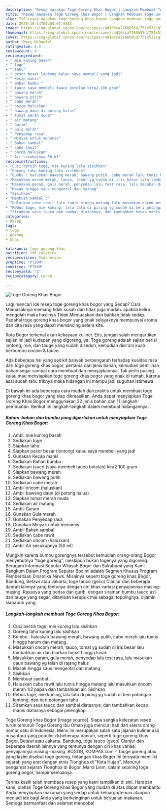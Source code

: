 ```yaml
---
description: "Resep masakan Toge Goreng Khas Bogor | Langkah Membuat Toge Goreng Khas Bogor Yang Enak Dan Mudah"
title: "Resep masakan Toge Goreng Khas Bogor | Langkah Membuat Toge Goreng Khas Bogor Yang Enak Dan Mudah"
slug: 796-resep-masakan-toge-goreng-khas-bogor-langkah-membuat-toge-goreng-khas-bogor-yang-enak-dan-mudah
date: 2020-10-14T06:04:07.936Z
image: https://img-global.cpcdn.com/recipes/c4d10cca7768b95d/751x532cq70/toge-goreng-khas-bogor-foto-resep-utama.jpg
thumbnail: https://img-global.cpcdn.com/recipes/c4d10cca7768b95d/751x532cq70/toge-goreng-khas-bogor-foto-resep-utama.jpg
cover: https://img-global.cpcdn.com/recipes/c4d10cca7768b95d/751x532cq70/toge-goreng-khas-bogor-foto-resep-utama.jpg
author: Mary McDaniel
ratingvalue: 4.6
reviewcount: 9
recipeingredient:
- " mie kuning basah"
- " toge"
- " tahu"
- " pesor besar lontong kalau saya membeli yang jadi"
- " Kecap manis"
- " Bahan bumbu "
- " tauco saya membeli tauco botolan kira2 100 gram"
- " bawang merah"
- " bawang putih"
- " cabe merah"
- " oncom haluskan"
- " bawang daun di potong halus"
- " tomat merah muda"
- " air matang"
- " Garam"
- " Gula merah"
- " Penyedap rasa"
- " Minyak untuk menumis"
- " Bahan sambal"
- " cabe rawit"
- " oncom haluskan"
- " Air secukupnya 50 ml"
recipeinstructions:
- "Cuci bersih toge, mie kuning lalu sisihkan"
- "Goreng tahu kuning lalu sisihkan"
- "Bumbu : haluskan bawang merah, bawang putih, cabe merah lalu tumis hingga harum dan matang."
- "Masukkan oncom merah, tauco, tomat yg sudah di iris besar lalu tambahkan air dan biarkan tomat hingga lunak"
- "Masukkan garam, gula merah, penyedap lalu test rasa, lalu masukan daun bawang yg telah di rajang halus"
- "Masak hingga saus mengental dan matang"
- "Sisihkan"
- "Membuat sambal :"
- "Haluskan cabe rawit lalu tumis hingga matang lalu masukkan oncom merah 1/2 papan dan tambahkan air. Sisihkan"
- "Rebus toge, mie kuning, lalu tata di piring yg sudah di beri potongan lontong, dan beri potongan tahu"
- "Siramkan saus tauco dan sambal diatasnya, dan tambahkan kecap manis diatasnya sebagai pelengkap."
categories:
- Resep
tags:
- toge
- goreng
- khas

katakunci: toge goreng khas 
nutrition: 296 calories
recipecuisine: Indonesian
preptime: "PT20M"
cooktime: "PT58M"
recipeyield: "2"
recipecategory: Lunch

---
```



![Toge Goreng Khas Bogor](https://img-global.cpcdn.com/recipes/c4d10cca7768b95d/751x532cq70/toge-goreng-khas-bogor-foto-resep-utama.jpg)

Lagi mencari ide resep toge goreng khas bogor yang Sedap? Cara Memasaknya memang tidak susah dan tidak juga mudah. apabila keliru mengolah maka hasilnya Tidak Memuaskan dan bahkan tidak sedap. Padahal toge goreng khas bogor yang enak selayaknya mempunyai aroma dan cita rasa yang dapat memancing selera kita.

Kota Bogor terkenal akan kekayaan kuliner. Eits, jangan salah mengartikan sajian ini jadi kudapan yang digoreng, ya. Toge goreng adalah sajian berisi lontong, mie, dan tauge yang sudah diseduh, kemudian disiram kuah berbumbu oncom &amp; tauco.

Ada beberapa hal yang sedikit banyak berpengaruh terhadap kualitas rasa dari toge goreng khas bogor, pertama dari jenis bahan, kemudian pemilihan bahan segar sampai cara membuat dan menyajikannya. Tak perlu pusing kalau mau menyiapkan toge goreng khas bogor yang enak di rumah, karena asal sudah tahu triknya maka hidangan ini mampu jadi suguhan istimewa.


Di bawah ini ada beberapa cara mudah dan praktis untuk membuat toge goreng khas bogor yang siap dikreasikan. Anda dapat menyiapkan Toge Goreng Khas Bogor menggunakan 22 jenis bahan dan 11 langkah pembuatan. Berikut ini langkah-langkah dalam membuat hidangannya.

<!--inarticleads1-->

##### Bahan-bahan dan bumbu yang diperlukan untuk menyiapkan Toge Goreng Khas Bogor:

1. Ambil  mie kuning basah
1. Sediakan  toge
1. Siapkan  tahu
1. Siapkan  pesor besar (lontong) kalau saya membeli yang jadi
1. Gunakan  Kecap manis
1. Sediakan  Bahan bumbu :
1. Sediakan  tauco (saya membeli tauco botolan) kira2 100 gram
1. Siapkan  bawang merah
1. Sediakan  bawang putih
1. Sediakan  cabe merah
1. Ambil  oncom (haluskan)
1. Ambil  bawang daun (di potong halus)
1. Siapkan  tomat merah muda
1. Sediakan  air matang
1. Ambil  Garam
1. Gunakan  Gula merah
1. Gunakan  Penyedap rasa
1. Gunakan  Minyak untuk menumis
1. Ambil  Bahan sambal
1. Sediakan  cabe rawit
1. Sediakan  oncom (haluskan)
1. Ambil  Air secukupnya (50 ml)


Mungkin karena bumbu gorengnya tersebut kemudian orang-orang Bogor menyebutnya &#34;toge goreng&#34;, meskipun bukan togenya yang digoreng. Beragam Informasi Seputar Wilayah Bogor dan Sukabumi yang Kami Rangkum Dalam Program Seputar Bocimi adalah Segmen Khusus Program Pemberitaan Dinamika News. Misalnya seperti toge goreng khas Bogor, Bandung, Betawi atau Jakarta, toge tauco (geco) Cianjur dan beberapa daerah lainnya yang tentunya dengan ciri khas variasi penyajiannya masing-masing. Rasanya yang pedas dan gurih, dengan siraman bumbu tauco asli dan tauge yang segar, ditambah kerupuk mie sebagai toppingnya, dijamin siapapun yang. 

<!--inarticleads2-->

##### Langkah-langkah membuat Toge Goreng Khas Bogor:

1. Cuci bersih toge, mie kuning lalu sisihkan
1. Goreng tahu kuning lalu sisihkan
1. Bumbu : haluskan bawang merah, bawang putih, cabe merah lalu tumis hingga harum dan matang.
1. Masukkan oncom merah, tauco, tomat yg sudah di iris besar lalu tambahkan air dan biarkan tomat hingga lunak
1. Masukkan garam, gula merah, penyedap lalu test rasa, lalu masukan daun bawang yg telah di rajang halus
1. Masak hingga saus mengental dan matang
1. Sisihkan
1. Membuat sambal :
1. Haluskan cabe rawit lalu tumis hingga matang lalu masukkan oncom merah 1/2 papan dan tambahkan air. Sisihkan
1. Rebus toge, mie kuning, lalu tata di piring yg sudah di beri potongan lontong, dan beri potongan tahu
1. Siramkan saus tauco dan sambal diatasnya, dan tambahkan kecap manis diatasnya sebagai pelengkap.


Toge Goreng khas Bogor [image source]. Siapa sangka kelezatan resep turun temurun Toge Goreng Ibu Omah juga mencuri hati dan selera orang nomor satu di Indonesia. Menu ini merupakan salah satu jajanan kuliner asli nusantara yang populer di beberapa daerah, seperti toge goreng khas Bogor, Betawi atau Jakarta, Bandung, toge tauco (geco) Cianjur dan beberapa daerah lainnya yang tentunya dengan ciri khas variasi penyajiannya masing-masing. BOGOR, KOMPAS.com - Tauge goreng atau yang lazim disebut toge goreng, hidangan khas Bogor ini ternyata memiliki sejarah yang erat dengan etnis Tionghoa di &#34;Kota Hujan&#34;. Menurut pengamat sejarah Tionghoa di Bogor, Mardi Liem, dalam sepiring toge goreng bogor, hampir semuanya. 

Terima kasih telah membaca resep yang kami tampilkan di sini. Harapan kami, olahan Toge Goreng Khas Bogor yang mudah di atas dapat membantu Anda menyiapkan makanan yang sedap untuk keluarga/teman ataupun menjadi ide bagi Anda yang berkeinginan untuk berjualan makanan. Semoga bermanfaat dan selamat mencoba!
